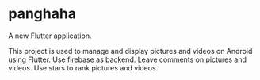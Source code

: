 # panghaha

A new Flutter application.

This project is used to manage and display pictures and videos on Android using Flutter.
Use firebase as backend. Leave comments on pictures and videos.
Use stars to rank pictures and videos.
